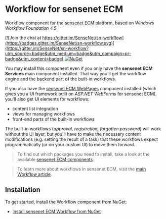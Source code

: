 # Workflow for sensenet ECM
Workflow component for the [sensenet ECM](https://github.com/SenseNet/sensenet) platform, based on _Windows Workflow Foundation 4.5_

[![Join the chat at https://gitter.im/SenseNet/sn-workflow](https://badges.gitter.im/SenseNet/sn-workflow.svg)](https://gitter.im/SenseNet/sn-workflow?utm_source=badge&utm_medium=badge&utm_campaign=pr-badge&utm_content=badge)
[![NuGet](https://img.shields.io/nuget/v/SenseNet.Workflow.Install.svg)](https://www.nuget.org/packages/SenseNet.Workflow.Install)

You may install this component even if you only have the **sensenet ECM Services** main component installed. That way you'll get the workflow engine and the backend part of the built-in workflows.

If you also have the [sensenet ECM WebPages](https://github.com/SenseNet/sn-webpages) component installed (which gives you a UI framework built on *ASP.NET WebForms* for sensenet ECM), you'll also get UI elements for workflows:

- content list integration
- views for managing workflows
- front-end parts of the built-in workflows

The built-in workflows (_approval, registration, forgotten password_) will work without the UI layer, but you'll have to make the necessary content modifications (e.g. setting the result of a task) that these workflows expect programmatically (or on your custom UI) to move them forward.

> To find out which packages you need to install, take a look at the available [sensenet ECM components](http://community.sensenet.com/docs/sensenet-components).

> To learn more about workflows in sensenet ECM, visit the [main Workflow article](/docs/workflow.md).

## Installation
To get started, install the Workflow component from NuGet:
- [Install sensenet ECM Workflow from NuGet](/docs/install-workflow-from-nuget.md)